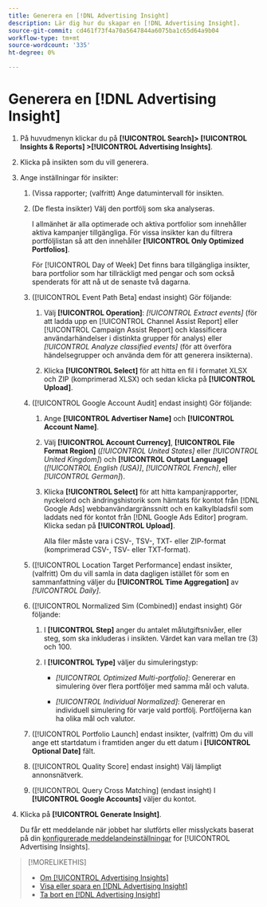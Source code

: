 ```yaml
---
title: Generera en [!DNL Advertising Insight]
description: Lär dig hur du skapar en [!DNL Advertising Insight].
source-git-commit: cd461f73f4a70a5647844a6075ba1c65d64a9b04
workflow-type: tm+mt
source-wordcount: '335'
ht-degree: 0%

---
```


# Generera en [!DNL Advertising Insight]

1. På huvudmenyn klickar du på **[!UICONTROL Search]> [!UICONTROL Insights & Reports] >[!UICONTROL Advertising Insights]**.

2. Klicka på insikten som du vill generera.

3. Ange inställningar för insikter:

   1. (Vissa rapporter; (valfritt) Ange datumintervall för insikten.

   2. (De flesta insikter) Välj den portfölj som ska analyseras.

      I allmänhet är alla optimerade och aktiva portfolior som innehåller aktiva kampanjer tillgängliga. För vissa insikter kan du filtrera portföljlistan så att den innehåller **[!UICONTROL Only Optimized Portfolios]**.

      För [!UICONTROL Day of Week] Det finns bara tillgängliga insikter, bara portfolior som har tillräckligt med pengar och som också spenderats för att nå ut de senaste två dagarna.

   3. ([!UICONTROL Event Path Beta] endast insight) Gör följande:

      1. Välj **[!UICONTROL Operation]**: *[!UICONTROL Extract events]* (för att ladda upp en [!UICONTROL Channel Assist Report] eller [!UICONTROL Campaign Assist Report] och klassificera användarhändelser i distinkta grupper för analys) eller *[!UICONTROL Analyze classified events]* (för att överföra händelsegrupper och använda dem för att generera insikterna).

      1. Klicka **[!UICONTROL Select]** för att hitta en fil i formatet XLSX och ZIP (komprimerad XLSX) och sedan klicka på **[!UICONTROL Upload]**.
   4. ([!UICONTROL Google Account Audit] endast insight) Gör följande:

      1. Ange **[!UICONTROL Advertiser Name]** och **[!UICONTROL Account Name]**.

      1. Välj **[!UICONTROL Account Currency]**, **[!UICONTROL File Format Region]** (*[!UICONTROL United States]* eller *[!UICONTROL United Kingdom]*) och **[!UICONTROL Output Language]** (*[!UICONTROL English (USA)]*, *[!UICONTROL French]*, eller *[!UICONTROL German]*).

      1. Klicka **[!UICONTROL Select]** för att hitta kampanjrapporter, nyckelord och ändringshistorik som hämtats för kontot från [!DNL Google Ads] webbanvändargränssnitt och en kalkylbladsfil som laddats ned för kontot från [!DNL Google Ads Editor] program. Klicka sedan på **[!UICONTROL Upload]**.

         Alla filer måste vara i CSV-, TSV-, TXT- eller ZIP-format (komprimerad CSV-, TSV- eller TXT-format).
   5. ([!UICONTROL Location Target Performance] endast insikter, (valfritt) Om du vill samla in data dagligen istället för som en sammanfattning väljer du **[!UICONTROL Time Aggregation]** av *[!UICONTROL Daily]*.

   6. ([!UICONTROL Normalized Sim (Combined)] endast insight) Gör följande:

      1. I **[!UICONTROL Step]** anger du antalet målutgiftsnivåer, eller steg, som ska inkluderas i insikten. Värdet kan vara mellan tre (3) och 100.

      1. I **[!UICONTROL Type]** väljer du simuleringstyp:

         * *[!UICONTROL Optimized Multi-portfolio]*: Genererar en simulering över flera portföljer med samma mål och valuta.

         * *[!UICONTROL Individual Normalized]*: Genererar en individuell simulering för varje vald portfölj. Portföljerna kan ha olika mål och valutor.
   7. ([!UICONTROL Portfolio Launch] endast insikter, (valfritt) Om du vill ange ett startdatum i framtiden anger du ett datum i **[!UICONTROL Optional Date]** fält.

   8. ([!UICONTROL Quality Score] endast insight) Välj lämpligt annonsnätverk.

   9. ([!UICONTROL Query Cross Matching] (endast insight) I **[!UICONTROL Google Accounts]** väljer du kontot.




4. Klicka på **[!UICONTROL Generate Insight]**.

   Du får ett meddelande när jobbet har slutförts eller misslyckats baserat på din [konfigurerade meddelandeinställningar](/help/search-social-commerce/notifications/notification-edit.md) for [!UICONTROL Advertising Insights].

>[!MORELIKETHIS]
>
>* [Om [!UICONTROL Advertising Insights]](insight-about.md)
>* [Visa eller spara en [!DNL Advertising Insight]](insight-view-save.md)
>* [Ta bort en [!DNL Advertising Insight]](insight-delete.md)

